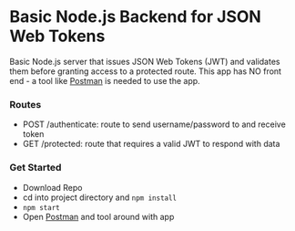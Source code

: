 # Basic Node.js Backend for JSON Web Tokens

Basic Node.js server that issues JSON Web Tokens (JWT) and validates them before granting access to a protected route. This app has NO front end - a tool like [Postman](https://www.getpostman.com/) is needed to use the app.

### Routes
- POST /authenticate: route to send username/password to and receive token
- GET /protected: route that requires a valid JWT to respond with data

### Get Started
- Download Repo
- cd into project directory and `npm install`
- `npm start`
- Open [Postman](https://www.getpostman.com/) and tool around with app
